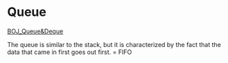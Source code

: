 # Queue

[BOJ_Queue&Deque](https://www.acmicpc.net/step/12)

The queue is similar to the stack, but it is characterized by the fact that the data that came in first goes out first. 
= FIFO
